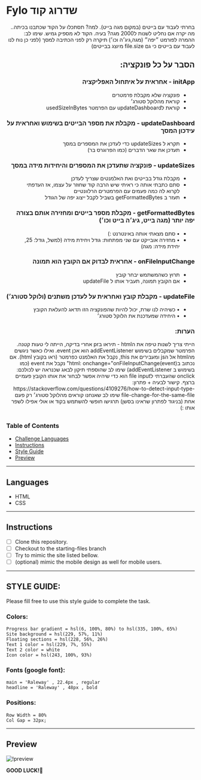 # Fylo שדרוג קוד

<div dir="rtl">
<p> בחרתי לעבוד עם בייטים (במקום מגה בייט).
למה?
תסתכלו על הקוד שכתבנו בכיתה.. מה יקרה אם נחליט לשנות ל2000 מגה? בעיה.
הקוד לא מספיק גמיש.
שימו לב: ההמרה לפורמט ״יפה״ (מגה,גיג׳ה וכו׳) תיקרה רק לפני הכתיבה למסך (לפני כן נוח לנו לעבוד עם בייטים כי גם file.size מיוצג בבייטים)
</p>
<h2>
הסבר על כל פונקציה:
</h2>
<h3>
initApp - אחראית על איתחול האפליקציה
</h3>
<ul>
<li>
פונקציה שלא מקבלת פרמטרים
</li>
<li>
 קוראת מהלוקל סטורג׳
</li>
<li>
 קוראת לupdateDashboard עם הפרמטר usedSizeInBytes
</li>
</ul>
<h3>
updateDashboard - מקבלת את מספר הבייטים בשימוש ואחראית על עידכון המסך
</h3>
<ul>
<li>
 תקרא ל updateSizes כדי לעדכן את המספרים במסך
</li>
<li>
 תעדכן את שאר הדברים (כמו הפרוגרס בר)
</li>
</ul>
<h3>
updateSizes - פונקציה שתעדכן את המספרים והיחידות מידה במסך
</h3>
<ul>
<li>
 מקבלת גודל בבייטים ואת האלמנטים שצריך לעדכן
</li>
<li>
 סתם כתבתי אותה כי ראיתי שיש הרבה קוד שחוזר על עצמו, אז העדפתי לקרוא לה כמה פעמים עם הפרמטרים הרלוונטיים
</li>
<li>
 תעזר ב getFormattedBytes בשביל לקבל ייצוג יפה של הגודל
</li>
</ul>
<h3>
getFormattedBytes - מקבלת מספר בייטים ומחזירה אותם בצורה יפה יותר (מגה בייט, גיג׳ה בייט וכו׳)
</h3>
<ul>
<li>
• סתם מצאתי אותה באינטרנט :)
</li>
<li>
• מחזירה אובייקט עם שני מפתחות: גודל ויחידת מידה (למשל, גודל: 25, יחידת מידה: מגה)
</li>
</ul>
<h3>
onFileInputChange - אחראית לבדוק אם הקובץ הוא תמונה
</h3>
<ul>
<li>
 תרוץ כשהמשתמש יבחר קובץ
</li>
<li>
 אם הקובץ תמונה, תעביר אותו ל updateFile
</li>
</ul>
<h3>
updateFile - מקבלת קובץ ואחראית על לעדכן משתנים (ולוקל סטורג׳)
</h3>
<ul>
<li>
• כשיהיה לנו שרת, יכול להיות שהפונקציה הזו תדאג להעלאת הקובץ
</li>
<li>
• היחידה שמעדכנת את הלוקל סטורג׳
</li>
</ul>

<h3>
הערות:
</h3>
הייתי צריך לשנות טיפה את הhtml - תיראו בpr
אחרי בדיקה, הייתה לי טעות קטנה. הפרמטר שמקבלים בשימוש addEventListener הוא אכן event.
ואילו כאשר ניגשים מהhtml אל הjs ומעבירים את this, נקבל את האלמנט כפרמטר (ראו בקובץ html).
אם נכתוב בhtml:
onchange="onFileInputChange(event)"
נקבל את event (כמו בשימוש ב addEventListener)
שימו לב שהוספתי תיקון לבאג שכנראה יש לכולכם: onclick שהעברתי לfile input הוא כדי שיהיה אפשר לבחור את אותו הקובץ פעמיים ברצף.
קישור לבעיה + פתרון:
https://stackoverflow.com/questions/4109276/how-to-detect-input-type-file-change-for-the-same-file
שימו לב שאנחנו קוראים מהלוקל סטורג׳ רק פעם אחת (בניגוד לפתרון שראינו בסשן)
תרגישו חופשי להשתמש בקוד או אולי אפילו לשפר אותו :)

## </div>

### Table of Contents

- [Challenge Languages](#Languages)
- [Instructions](#Instructions)
- [Style Guide](#Style-Guide)
- [Preview](#Preview)

---

## Languages

- HTML
- CSS

---

## Instructions

- [ ] Clone this repository.
- [ ] Checkout to the starting-files branch
- [ ] Try to mimic the site listed bellow.
- [ ] (optional) mimic the mobile design as well for mobile users.

---

## STYLE GUIDE:

Please fill free to use this style guide to complete the task.

### Colors:

    Progress bar gradient = hsl(6, 100%, 80%) to hsl(335, 100%, 65%)
    Site background = hsl(229, 57%, 11%)
    Floating sections = hsl(228, 56%, 26%)
    Text 1 color = hsl(229, 7%, 55%)
    Text 2 color = white
    Icon color = hsl(243, 100%, 93%)

### Fonts (google font):

    main = 'Raleway' , 22.4px , regular
    headline = 'Raleway' , 48px , bold

### Positions:

    Row Width = 80%
    Col Gap = 32px;

---

## Preview

![!preview](./design/desktop-design.jpg)

**GOOD LUCK!**🚀
